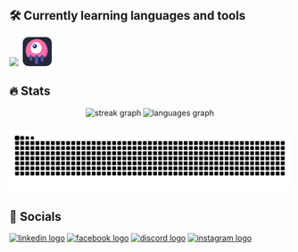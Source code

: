 
## 🛠️ Currently learning languages and tools


![](https://skillicons.dev/icons?i=docker,git,linux,laravel,tailwind,php&theme=dark)
<svg style="background-color: #242938; border-radius: 10px; width: 48px; height: 48px; padding: 2px; margin-left: 4px;" xmlns="http://www.w3.org/2000/svg" width="40" height="40" viewBox="0 0 128 128">
    <path style="fill-rule:evenodd;fill:#fb70a9;fill-opacity:1" d="M108.566 83.547c-1.937 2.926-3.406 6.527-7.34 6.527-6.624 0-6.98-10.203-13.609-10.203-6.625 0-6.265 10.203-12.887 10.203-6.625 0-6.98-10.203-13.609-10.203-6.625 0-6.266 10.203-12.887 10.203-6.625 0-6.98-10.203-13.605-10.203-6.629 0-6.27 10.203-12.89 10.203-2.083 0-3.544-1.008-4.778-2.39-4.738-8.239-7.465-17.895-7.465-28.22 0-30.222 23.367-54.722 52.191-54.722 28.825 0 52.192 24.5 52.192 54.723 0 8.64-1.91 16.816-5.313 24.082Zm0 0"/><path style="fill-rule:evenodd;fill:#4e56a6;fill-opacity:1" d="M40.844 78.145v22.668c0 4.066-3.301 7.363-7.371 7.363a7.365 7.365 0 0 1-7.371-7.364V73.45c1.375-2.523 2.945-4.707 5.78-4.707 4.61 0 6.223 5.79 8.962 9.403Zm27.843 1.183v35.844a8.185 8.185 0 0 1-8.187 8.183c-4.523 0-8.191-3.664-8.191-8.183v-40.57c1.543-2.973 3.132-5.86 6.39-5.86 5.16 0 6.563 7.242 9.989 10.586Zm26.211-.66v26.023c0 4.067-3.3 7.364-7.37 7.364-4.071 0-7.372-3.297-7.372-7.364V72.707c1.281-2.195 2.809-3.965 5.364-3.965 4.84 0 6.375 6.38 9.378 9.926Zm0 0"/><path style="fill-rule:evenodd;fill:#000;fill-opacity:.298039" d="M40.844 85.094c-1.309-1.602-2.856-2.79-5.094-2.79-5.316 0-6.293 6.696-9.648 9.712V63.145a7.365 7.365 0 0 1 7.37-7.364c4.071 0 7.372 3.297 7.372 7.364Zm27.843.515c-1.394-1.855-3.023-3.304-5.496-3.304-5.914 0-6.457 8.285-10.882 10.578v-12.77c0-4.52 3.668-8.183 8.191-8.183a8.185 8.185 0 0 1 8.188 8.183Zm26.211-1.433c-1.136-1.117-2.48-1.871-4.265-1.871-5.73 0-6.418 7.777-10.477 10.343V66.734a7.371 7.371 0 0 1 14.742 0Zm0 0"/><path style="fill-rule:evenodd;fill:#fb70a9;fill-opacity:1" d="M108.566 83.547c-1.937 2.926-3.406 6.527-7.34 6.527-6.624 0-6.98-10.203-13.609-10.203-6.625 0-6.265 10.203-12.887 10.203-6.625 0-6.98-10.203-13.609-10.203-6.625 0-6.266 10.203-12.887 10.203-6.625 0-6.98-10.203-13.605-10.203-6.629 0-6.27 10.203-12.89 10.203-2.083 0-3.544-1.008-4.778-2.39-4.738-8.239-7.465-17.895-7.465-28.22 0-30.222 23.367-54.722 52.191-54.722 28.825 0 52.192 24.5 52.192 54.723 0 8.64-1.91 16.816-5.313 24.082Zm0 0"/><path style="fill-rule:evenodd;fill:#e24ca6;fill-opacity:1" d="M97.273 88.984c13.676-20.332 14.028-42.879 1.059-67.652 9.613 9.844 15.547 23.348 15.547 38.25 0 8.61-1.98 16.75-5.508 23.992-2.004 2.91-3.531 6.5-7.61 6.5a5.947 5.947 0 0 1-3.488-1.09Zm0 0"/><path style="fill-rule:evenodd;fill:#fff;fill-opacity:1" d="M58.89 73.117c18.15 0 25.79-10.52 25.79-25.46 0-14.942-11.547-28.692-25.79-28.692-14.245 0-25.792 13.75-25.792 28.691 0 14.942 7.64 25.461 25.793 25.461Zm0 0"/><path style="fill-rule:evenodd;fill:#030776;fill-opacity:1" d="M61.625 37.836c0 5.89-4.332 10.668-9.672 10.668-5.344 0-9.672-4.777-9.672-10.668 0-5.89 4.328-10.668 9.672-10.668 5.34 0 9.672 4.777 9.672 10.668Zm0 0"/><path style="fill-rule:evenodd;fill:#fff;fill-opacity:1" d="M55.176 35.375c0 2.719-2.164 4.922-4.836 4.922s-4.836-2.203-4.836-4.922 2.164-4.922 4.836-4.922 4.836 2.203 4.836 4.922Zm0 0"/>
</svg>


## 🔥 Stats

<div align="center">
  <img src="https://streak-stats.demolab.com?user=mental-sigsegv&locale=en&mode=daily&theme=dark&hide_border=true&border_radius=5&order=3" height="150" alt="streak graph"  />
  <img src="https://github-readme-stats.vercel.app/api/top-langs?username=mental-sigsegv&locale=en&hide_title=false&layout=compact&card_width=320&langs_count=6&theme=dark&hide_border=true&order=2" height="150" alt="languages graph"  />
</div>

###

<img src="https://raw.githubusercontent.com/mental-sigsegv/mental-sigsegv/output/snake.svg" alt="Snake animation" />

###

## 🔗 Socials
<div align="left">
  <a href="https://www.linkedin.com/in/martin-klacik-43a51819a/"><img src="https://raw.githubusercontent.com/maurodesouza/profile-readme-generator/master/src/assets/icons/social/linkedin/default.svg" width="52" height="40" alt="linkedin logo"  /></a>
  <a href="https://www.facebook.com/klacikmartin/"><img src="https://raw.githubusercontent.com/maurodesouza/profile-readme-generator/master/src/assets/icons/social/facebook/default.svg" width="52" height="40" alt="facebook logo"  /></a>
  <a href="https://discord.com/users/312864515039559680"><img src="https://raw.githubusercontent.com/maurodesouza/profile-readme-generator/master/src/assets/icons/social/discord/default.svg" width="52" height="40" alt="discord logo"  /></a>
  <a href="https://www.instagram.com/_macik/"><img src="https://raw.githubusercontent.com/maurodesouza/profile-readme-generator/master/src/assets/icons/social/instagram/default.svg" width="52" height="40" alt="instagram logo"  /></a>
</div>
    